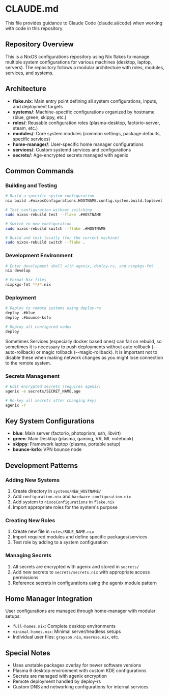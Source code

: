 # CLAUDE.md

This file provides guidance to Claude Code (claude.ai/code) when working with code in this repository.

## Repository Overview

This is a NixOS configurations repository using Nix flakes to manage multiple system configurations for various machines (desktop, laptop, servers). The repository follows a modular architecture with roles, modules, services, and systems.

## Architecture

- **flake.nix**: Main entry point defining all system configurations, inputs, and deployment targets
- **systems/**: Machine-specific configurations organized by hostname (blue, green, skippy, etc.)
- **roles/**: Reusable configuration roles (plasma-desktop, factorio-server, steam, etc.)
- **modules/**: Core system modules (common settings, package defaults, specific services)
- **home-manager/**: User-specific home manager configurations
- **services/**: Custom systemd services and configurations
- **secrets/**: Age-encrypted secrets managed with agenix

## Common Commands

### Building and Testing
```bash
# Build a specific system configuration
nix build .#nixosConfigurations.HOSTNAME.config.system.build.toplevel

# Test configuration without switching
sudo nixos-rebuild test --flake .#HOSTNAME

# Switch to new configuration
sudo nixos-rebuild switch --flake .#HOSTNAME

# Build and test locally (for the current machine)
sudo nixos-rebuild switch --flake .
```

### Development Environment
```bash
# Enter development shell with agenix, deploy-rs, and nixpkgs-fmt
nix develop

# Format Nix files
nixpkgs-fmt **/*.nix
```

### Deployment
```bash
# Deploy to remote systems using deploy-rs
deploy .#blue
deploy .#bounce-ksfo

# Deploy all configured nodes
deploy
```

Sometimes Services (especially docker based ones) can fail on rebuild, so sometimes it is necessary to push deployments without auto rollback (--auto-rollback) or magic rollback (--magic-rollback). It is important not to disable these when making network changes as you might lose connection to the remote system.

### Secrets Management
```bash
# Edit encrypted secrets (requires agenix)
agenix -e secrets/SECRET_NAME.age

# Re-key all secrets after changing keys
agenix -r
```

## Key System Configurations

- **blue**: Main server (factorio, photoprism, ssh, libvirt)
- **green**: Main Desktop (plasma, gaming, VR, ML notebook)
- **skippy**: Framework laptop (plasma, portable setup)
- **bounce-ksfo**: VPN bounce node

## Development Patterns

### Adding New Systems
1. Create directory in `systems/NEW_HOSTNAME/`
2. Add `configuration.nix` and `hardware-configuration.nix`
3. Add system to `nixosConfigurations` in `flake.nix`
4. Import appropriate roles for the system's purpose

### Creating New Roles
1. Create new file in `roles/ROLE_NAME.nix`
2. Import required modules and define specific packages/services
3. Test role by adding to a system configuration

### Managing Secrets
1. All secrets are encrypted with agenix and stored in `secrets/`
2. Add new secrets to `secrets/secrets.nix` with appropriate access permissions
3. Reference secrets in configurations using the agenix module pattern

## Home Manager Integration

User configurations are managed through home-manager with modular setups:
- `full-homes.nix`: Complete desktop environments
- `minimal-homes.nix`: Minimal server/headless setups
- Individual user files: `grayson.nix`, `maerose.nix`, etc.

## Special Notes

- Uses unstable packages overlay for newer software versions
- Plasma 6 desktop environment with custom KDE configurations  
- Secrets are managed with agenix encryption
- Remote deployment handled by deploy-rs
- Custom DNS and networking configurations for internal services
